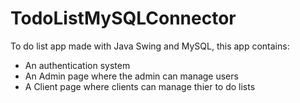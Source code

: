 # TodoListMySQLConnector
To do list app made with Java Swing and MySQL, this app contains:
  - An authentication system
  - An Admin page where the admin can manage users
  - A Client page where clients can manage thier to do lists
